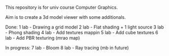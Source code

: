 This repository is for univ course Computer Graphics.

Aim is to create a 3d model viewer with some additionals.

Done: 
1 lab - Drawing a grid model
2 lab - Flat shading + 1 light source
3 lab - Phong shading
4 lab - Add textures mappin
5 lab - Add cube textures
6 lab - Add PBR texturing (mrao map)

In progress:
7 lab - Bloom
8 lab - Ray tracing (mb in future)
